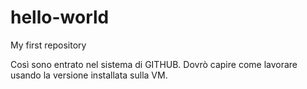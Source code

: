 # hello-world
My first repository

Così sono entrato nel sistema di GITHUB. Dovrò capire come lavorare usando la versione installata sulla VM.

